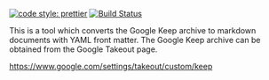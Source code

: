 [![code style: prettier](https://img.shields.io/badge/code_style-prettier-ff69b4.svg?style=flat-square)](https://github.com/prettier/prettier) [![Build Status](https://travis-ci.org/vHanda/google-keep-exporter.svg?branch=master)](https://travis-ci.org/vHanda/google-keep-exporter)


This is a tool which converts the Google Keep archive to markdown documents with YAML front matter. The Google Keep archive can be obtained from the Google Takeout page.

https://www.google.com/settings/takeout/custom/keep
